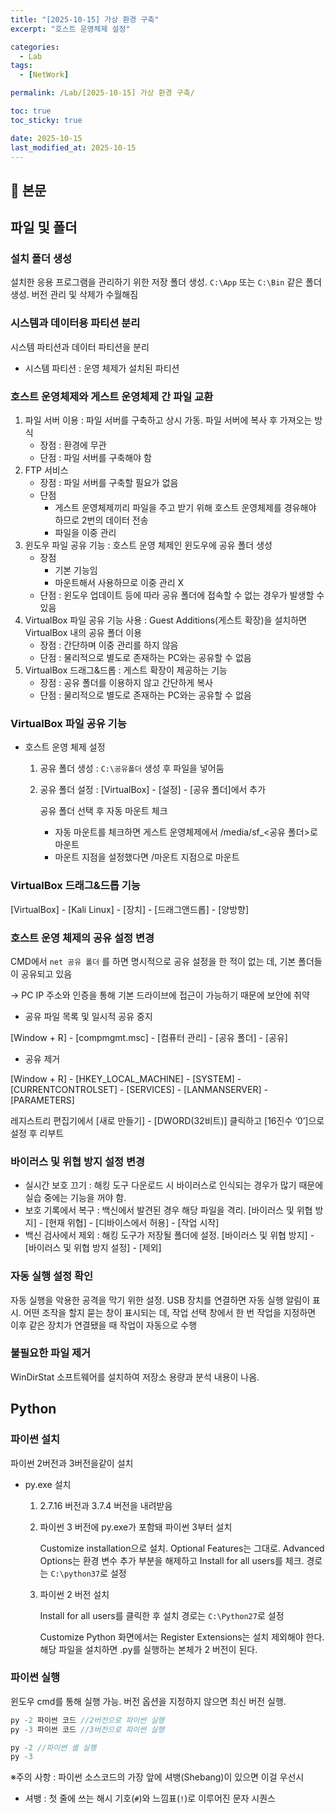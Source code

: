 ```yaml
---
title: "[2025-10-15] 가상 환경 구축"
excerpt: "호스트 운영체제 설정"

categories:
  - Lab
tags:
  - [NetWork]

permalink: /Lab/[2025-10-15] 가상 환경 구축/

toc: true
toc_sticky: true

date: 2025-10-15
last_modified_at: 2025-10-15
---
```


## 🦥 본문

## 파일 및 폴더

### 설치 폴더 생성

설치한 응용 프로그램을 관리하기 위한 저장 폴더 생성. `C:\App` 또는 `C:\Bin` 같은 폴더 생성. 버전 관리 및 삭제가 수월해짐

### 시스템과 데이터용 파티션 분리

시스템 파티션과 데이터 파티션을 분리

- 시스템 파티션 : 운영 체제가 설치된 파티션

### 호스트 운영체제와 게스트 운영체제 간 파일 교환

1. 파일 서버 이용 : 파일 서버를 구축하고 상시 가동. 파일 서버에 복사 후 가져오는 방식
    - 장점 : 환경에 무관
    - 단점 : 파일 서버를 구축해야 함
2. FTP 서비스 
    - 장점 : 파일 서버를 구축할 필요가 없음
    - 단점
        - 게스트 운영체제끼리 파일을 주고 받기 위해 호스트 운영체제를 경유해야 하므로 2번의 데이터 전송
        - 파일을 이중 관리
3. 윈도우 파일 공유 기능 : 호스트 운영 체제인 윈도우에 공유 폴더 생성
    - 장점
        - 기본 기능임
        - 마운트해서 사용하므로 이중 관리 X
    - 단점 : 윈도우 업데이트 등에 따라 공유 폴더에 접속할 수 없는 경우가 발생할 수 있음
4. VirtualBox 파일 공유 기능 사용 :  Guest Additions(게스트 확장)을 설치하면 VirtualBox 내의 공유 폴더 이용
    - 장점 : 간단하며 이중 관리를 하지 않음
    - 단점 : 물리적으로 별도로 존재하는 PC와는 공유할 수 없음
5. VirtualBox 드래그&드롭 : 게스트 확장이 제공하는 기능
    - 장점 : 공유 폴더를 이용하지 않고 간단하게 복사
    - 단점 : 물리적으로 별도로 존재하는 PC와는 공유할 수 없음

### VirtualBox 파일 공유 기능

- 호스트 운영 체제 설정
    1. 공유 폴더 생성 : `C:\공유폴더` 생성 후 파일을 넣어둠 
    2. 공유 폴더 설정 : [VirtualBox] - [설정] - [공유 폴더]에서 추가
        
        공유 폴더 선택 후 자동 마운트 체크 
        
        - 자동 마운트를 체크하면 게스트 운영체제에서 /media/sf_<공유 폴더>로 마운트
        - 마운트 지점을 설정했다면 /마운트 지점으로 마운트

### VirtualBox 드래그&드롭 기능

[VirtualBox] - [Kali Linux] - [장치] - [드래그앤드롭] - [양방향]

### 호스트 운영 체제의 공유 설정 변경

CMD에서 `net 공유 폴더` 를 하면 명시적으로 공유 설정을 한 적이 없는 데, 기본 폴더들이 공유되고 있음 

→ PC IP 주소와 인증을 통해 기본 드라이브에 접근이 가능하기 때문에 보안에 취약

- 공유 파일 목록 및 일시적 공유 중지

[Window + R] - [compmgmt.msc] - [컴퓨터 관리] - [공유 폴더] - [공유]

- 공유 제거

[Window + R] - [HKEY_LOCAL_MACHINE] - [SYSTEM] - [CURRENTCONTROLSET] - [SERVICES] - [LANMANSERVER] - [PARAMETERS] 

레지스트리 편집기에서 [새로 만들기] - [DWORD(32비트)] 클릭하고 [16진수 ‘0’]으로 설정 후 리부트

### 바이러스 및 위협 방지 설정 변경

- 실시간 보호 끄기 : 해킹 도구 다운로드 시 바이러스로 인식되는 경우가 많기 때문에 실습 중에는 기능을 꺼야 함.
- 보호 기록에서 복구 : 백신에서 발견된 경우 해당 파일을 격리. [바이러스 및 위협 방지] - [현재 위협] - [디바이스에서 허용] - [작업 시작]
- 백신 검사에서 제외 : 해킹 도구가 저장될 폴더에 설정. [바이러스 및 위협 방지] - [바이러스 및 위협 방지 설정] - [제외]

### 자동 실행 설정 확인

자동 실행을 악용한 공격을 막기 위한 설정. USB 장치를 연결하면 자동 실행 알림이 표시. 어떤 조작을 할지 묻는 창이 표시되는 데, 작업 선택 창에서 한 번 작업을 지정하면 이후 같은 장치가 연결됐을 때 작업이 자동으로 수행

### 불필요한 파일 제거

WinDirStat 소프트웨어를 설치하여 저장소 용량과 분석 내용이 나옴.

## Python

### 파이썬 설치

파이썬 2버전과 3버전을같이 설치

- py.exe 설치
    1. 2.7.16 버전과 3.7.4 버전을 내려받음
    2. 파이썬 3 버전에 py.exe가 포함돼 파이썬 3부터 설치
        
        Customize installation으로 설치. Optional Features는 그대로. Advanced Options는 환경 변수 추가 부분을 해제하고 Install for all users를 체크. 경로는 `C:\python37`로 설정
        
    3. 파이썬 2 버전 설치 
        
        Install for all users를 클릭한 후 설치 경로는 `C:\Python27`로 설정
        
        Customize Python 화면에서는 Register Extensions는 설치 제외해야 한다. 해당 파일을 설치하면 .py를 실행하는 본체가 2 버전이 된다.
        

### 파이썬 실행

윈도우 cmd를 통해 실행 가능. 버전 옵션을 지정하지 않으면 최신 버전 실행. 

```c
py -2 파이썬 코드 //2버전으로 파이썬 실행
py -3 파이썬 코드 //3버전으로 파이썬 실행

py -2 //파이썬 셸 실행
py -3
```

※주의 사항 : 파이썬 소스코드의 가장 앞에 셔뱅(Shebang)이 있으면 이걸 우선시

- 셔뱅 : 첫 줄에 쓰는 해시 기호(`#`)와 느낌표(`!`)로 이루어진 문자 시퀀스